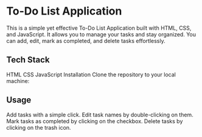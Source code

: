 

# To-Do List Application
This is a simple yet effective To-Do List Application built with HTML, CSS, and JavaScript. It allows you to manage your tasks and stay organized. You can add, edit, mark as completed, and delete tasks effortlessly.

## Tech Stack
HTML
CSS
JavaScript
Installation
Clone the repository to your local machine:

## Usage
Add tasks with a simple click.
Edit task names by double-clicking on them.
Mark tasks as completed by clicking on the checkbox.
Delete tasks by clicking on the trash icon.


